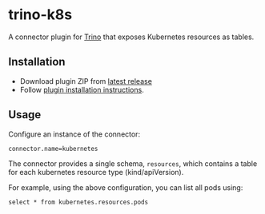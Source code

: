 # trino-k8s

A connector plugin for [Trino](https://trino.io) that exposes
Kubernetes resources as tables.

## Installation

- Download plugin ZIP from [latest release](releases/latest)
- Follow [plugin installation instructions](https://trino.io/docs/current/installation/plugins.html#installation).

## Usage

Configure an instance of the connector:

```kubernetes.properties
connector.name=kubernetes
```

The connector provides a single schema, `resources`, which contains a
table for each kubernetes resource type (kind/apiVersion).

For example, using the above configuration, you can list all pods using:

```
select * from kubernetes.resources.pods
```
